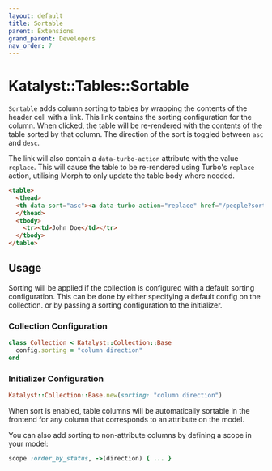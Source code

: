 ```yaml
---
layout: default
title: Sortable
parent: Extensions
grand_parent: Developers
nav_order: 7
---
```


# Katalyst::Tables::Sortable

`Sortable` adds column sorting to tables by wrapping the contents of the header cell with a link.
This link contains the sorting configuration for the column. When clicked, the table will be re-rendered
with the contents of the table sorted by that column. The direction of the sort is toggled between `asc` and `desc`.

The link will also contain a `data-turbo-action` attribute with the value `replace`.
This will cause the table to be re-rendered using Turbo's `replace` action, utilising Morph to only update the table body where needed.

```html
<table>
  <thead>
  <th data-sort="asc"><a data-turbo-action="replace" href="/people?sort=name+desc">Name</a></th>
  </thead>
  <tbody>
    <tr><td>John Doe</td></tr>
  </tbody>
</table>
```

## Usage

Sorting will be applied if the collection is configured with a default
sorting configuration. This can be done by either specifying a default 
config on the collection. or by passing a sorting configuration to the initializer.

### Collection Configuration
```ruby
class Collection < Katalyst::Collection::Base
  config.sorting = "column direction"
end
```

### Initializer Configuration
```ruby
Katalyst::Collection::Base.new(sorting: "column direction")
```

When sort is enabled, table columns will be automatically sortable in the
frontend for any column that corresponds to an attribute on the model.

You can also add sorting to non-attribute columns by defining a scope in your
model:

```ruby
scope :order_by_status, ->(direction) { ... }
```
